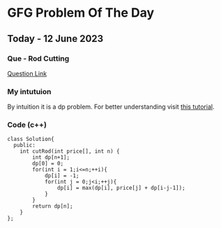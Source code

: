 # GFG Problem Of The Day

## Today - 12 June 2023
### Que - Rod Cutting

[Question Link](https://practice.geeksforgeeks.org/problems/rod-cutting0840/1)


### My intutuion
By intuition it is a dp problem. For better understanding visit [this tutorial](https://iq.opengenus.org/rod-cutting-problem/).


### Code (c++)
```
class Solution{
  public:
    int cutRod(int price[], int n) {
        int dp[n+1];
        dp[0] = 0;
        for(int i = 1;i<=n;++i){
            dp[i] = -1;
            for(int j = 0;j<i;++j){
                dp[i] = max(dp[i], price[j] + dp[i-j-1]);
            }
        }
        return dp[n];
    }
};
```